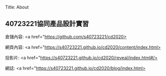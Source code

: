 Title: About

## 40723221協同產品設計實習

倉儲內容: <a href="https://github.com/s40723221/cd2020>

網頁內容: <a href="https://s40723221.github.io/cd2020/content/index.html>

投影片: <a href="https://s40723221.github.io/cd2020/reveal/index.html#/>

網誌: <a href="https://s40723221.github.io/cd2020/blog/index.html>








